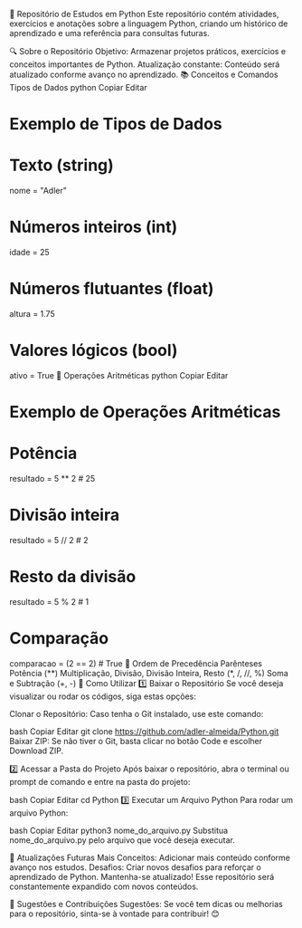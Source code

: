 📌 Repositório de Estudos em Python
Este repositório contém atividades, exercícios e anotações sobre a linguagem Python, criando um histórico de aprendizado e uma referência para consultas futuras.

🔍 Sobre o Repositório
Objetivo: Armazenar projetos práticos, exercícios e conceitos importantes de Python.
Atualização constante: Conteúdo será atualizado conforme avanço no aprendizado.
📚 Conceitos e Comandos
Tipos de Dados
python
Copiar
Editar
# Exemplo de Tipos de Dados

# Texto (string)
nome = "Adler"

# Números inteiros (int)
idade = 25

# Números flutuantes (float)
altura = 1.75

# Valores lógicos (bool)
ativo = True
🧮 Operações Aritméticas
python
Copiar
Editar
# Exemplo de Operações Aritméticas

# Potência
resultado = 5 ** 2  # 25

# Divisão inteira
resultado = 5 // 2  # 2

# Resto da divisão
resultado = 5 % 2   # 1

# Comparação
comparacao = (2 == 2)  # True
📌 Ordem de Precedência
Parênteses
Potência (**)
Multiplicação, Divisão, Divisão Inteira, Resto (*, /, //, %)
Soma e Subtração (+, -)
🚀 Como Utilizar
1️⃣ Baixar o Repositório
Se você deseja visualizar ou rodar os códigos, siga estas opções:

Clonar o Repositório: Caso tenha o Git instalado, use este comando:

bash
Copiar
Editar
git clone https://github.com/adler-almeida/Python.git
Baixar ZIP: Se não tiver o Git, basta clicar no botão Code e escolher Download ZIP.

2️⃣ Acessar a Pasta do Projeto
Após baixar o repositório, abra o terminal ou prompt de comando e entre na pasta do projeto:

bash
Copiar
Editar
cd Python
3️⃣ Executar um Arquivo Python
Para rodar um arquivo Python:

bash
Copiar
Editar
python3 nome_do_arquivo.py
Substitua nome_do_arquivo.py pelo arquivo que você deseja executar.

🔄 Atualizações Futuras
Mais Conceitos: Adicionar mais conteúdo conforme avanço nos estudos.
Desafios: Criar novos desafios para reforçar o aprendizado de Python.
Mantenha-se atualizado! Esse repositório será constantemente expandido com novos conteúdos.

💬 Sugestões e Contribuições
Sugestões: Se você tem dicas ou melhorias para o repositório, sinta-se à vontade para contribuir! 😊